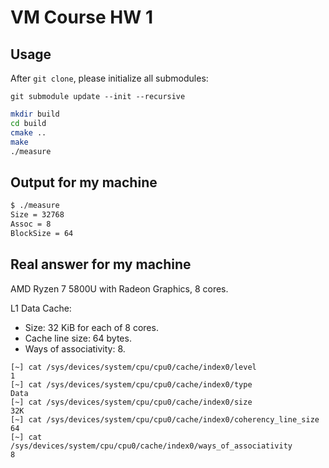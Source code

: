 # VM Course HW 1

## Usage

After `git clone`, please initialize all submodules:
```
git submodule update --init --recursive
```

```sh
mkdir build
cd build
cmake ..
make
./measure
```

## Output for my machine

```sh
$ ./measure
Size = 32768
Assoc = 8
BlockSize = 64
```

## Real answer for my machine

AMD Ryzen 7 5800U with Radeon Graphics, 8 cores.

L1 Data Cache:
- Size: 32 KiB for each of 8 cores.
- Cache line size: 64 bytes.
- Ways of associativity: 8.

```
[~] cat /sys/devices/system/cpu/cpu0/cache/index0/level
1
[~] cat /sys/devices/system/cpu/cpu0/cache/index0/type
Data
[~] cat /sys/devices/system/cpu/cpu0/cache/index0/size
32K
[~] cat /sys/devices/system/cpu/cpu0/cache/index0/coherency_line_size
64
[~] cat /sys/devices/system/cpu/cpu0/cache/index0/ways_of_associativity
8
```
